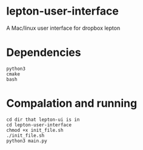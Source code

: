 # lepton-user-interface
A Mac/linux user interface for dropbox lepton

# Dependencies
```
python3
cmake
bash
```

# Compalation and running
```
cd dir that lepton-ui is in
cd lepton-user-interface
chmod +x init_file.sh
./init_file.sh
python3 main.py
```
